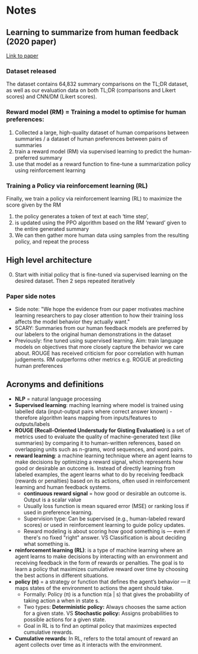 # Notes

## Learning to summarize from human feedback (2020 paper)
[Link to paper](https://arxiv.org/pdf/2009.01325)

### Dataset released
The dataset contains 64,832 summary comparisons on the TL;DR dataset, as well as our evaluation data on both TL;DR
(comparisons and Likert scores) and CNN/DM (Likert scores).

### Reward model (RM) = Training a model to optimise for human preferences:
1. Collected a large, high-quality dataset of human comparisons between summaries / a dataset of human preferences between pairs of summaries
2. train a reward model (RM) via supervised learning to predict the human-preferred summary
3. use that model as a reward function to fine-tune a summarization policy using reinforcement learning

### Training a Policy via reinforcement learning (RL)
Finally, we train a policy via reinforcement learning (RL) to maximize the score given by the RM
1. the policy generates a token of text at each ‘time step’, 
2. is updated using the PPO algorithm based on the RM ‘reward’ given to the entire generated summary
3.  We can then gather more human data using samples from the resulting policy, and repeat the process

## High level architecture
0. Start with initial policy that is fine-tuned via supervised learning on the desired dataset.  Then 2 seps repeated iteratively

### Paper side notes
- Side note: "We hope the evidence from our paper motivates machine
learning researchers to pay closer attention to how their training loss affects the
model behavior they actually want."
- SCARY: Summaries from our human feedback models are preferred by our labelers to the original human demonstrations in the dataset
- Previously: fine tuned using supervised learning. Aim: train language models on objectives that more
closely capture the behavior we care about. ROUGE has received criticism for poor correlation with human judgements. RM outperforms other metrics e.g. ROGUE at predicting human preferences


## Acronyms and definitions
- **NLP** = natural language processing
- **Supervised learning**: maching learning where model is trained using labelled data (input-output pairs where correct answer known) - therefore algorithm leans mapping from inputs/features to outputs/labels
- **ROUGE (Recall-Oriented Understudy for Gisting Evaluation)** is a set of metrics used to evaluate the quality of machine-generated text (like summaries) by comparing it to human-written references, based on overlapping units such as n-grams, word sequences, and word pairs.
- **reward learning**: a machine learning technique where an agent learns to make decisions by optimizing a reward signal, which represents how good or desirable an outcome is.  Instead of directly learning from labeled examples, the agent learns what to do by receiving feedback (rewards or penalties) based on its actions, often used in reinforcement learning and human feedback systems.
    - **continuous reward signal** = how good or desirable an outcome is. Output is a scalar value
    - Usually loss function is mean squared error (MSE) or ranking loss if used in preference learning.
    - Supervision type: Can be supervised (e.g., human-labeled reward scores) or used in reinforcement learning to guide policy updates.
    - Reward modeling is about scoring how good something is — even if there's no fixed "right" answer. VS Classification is about deciding what something is.
- **reinforcement learning (RL)**: is a type of machine learning where an agent learns to make decisions by interacting with an environment and receiving feedback in the form of rewards or penalties. The goal is to learn a policy that maximizes cumulative reward over time by choosing the best actions in different situations.
- **policy (π)** = a strategy or function that defines the agent’s behavior — it maps states of the environment to actions the agent should take.
    - Formally: Policy (π) is a function π(a | s) that gives the probability of taking action a when in state s.
    - Two types: **Deterministic policy:** Always chooses the same action for a given state. VS **Stochastic policy:** Assigns probabilities to possible actions for a given state.
    - Goal in RL is to find an optimal policy that maximizes expected cumulative rewards.
- **Cumulative rewards**: In RL, refers to the total amount of reward an agent collects over time as it interacts with the environment.